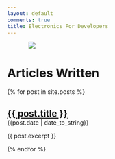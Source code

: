 ```yaml
---
layout: default
comments: true
title: Electronics For Developers
---
```


<img src="/assets/blog/2021-02-14/RPI+NJS.png" style="text-align: center; display: block; margin-left: auto; margin-right: auto;max-width: 80%;" />

# Articles Written

{% for post in site.posts %}

<h2 style="margin-block-end: 0em;">
    <a href="{{ post.url }}">{{ post.title }}</a>
</h2>
{{post.date | date_to_string}}<br/>
<p>{{ post.excerpt }}</p>

{% endfor %}
